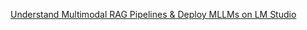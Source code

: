 [Understand Multimodal RAG Pipelines & Deploy MLLMs on LM Studio](https://www.youtube.com/watch?v=qCehzf9Wbrk)
